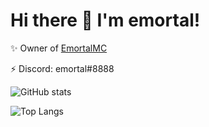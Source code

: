 # Hi there 👋 I'm emortal!
✨ Owner of [EmortalMC](https://github.com/EmortalMC)

⚡ Discord: emortal#8888

![GitHub stats](https://github-readme-stats.vercel.app/api?username=emortaldev&show_icons=true&theme=radical&hide_border=true)

![Top Langs](https://github-readme-stats.vercel.app/api/top-langs/?username=emortaldev&theme=radical&layout=compact&hide_border=true) 
